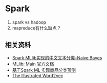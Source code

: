 # Spark



1. spark vs hadoop
2. mapreduce有什么缺点？


## 相关资料
- [Spark MLlib实现的中文文本分类–Naive Bayes](http://lxw1234.com/archives/2016/01/605.htm)
- [MLlib: Main  官方文档](https://spark.apache.org/docs/latest/ml-features.html#feature-extractors)
- [基于Spark ML 实现商品分类预测](https://github.com/jingpeicomp/product-category-predict)
- [The Illustrated Word2vec](https://jalammar.github.io/illustrated-word2vec/)
  